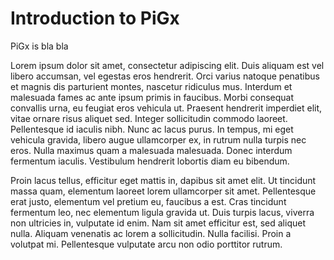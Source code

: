# Introduction to PiGx

PiGx is bla bla

Lorem ipsum dolor sit amet, consectetur adipiscing elit. Duis aliquam est vel libero accumsan, vel egestas eros hendrerit. Orci varius natoque penatibus et magnis dis parturient montes, nascetur ridiculus mus. Interdum et malesuada fames ac ante ipsum primis in faucibus. Morbi consequat convallis urna, eu feugiat eros vehicula ut. Praesent hendrerit imperdiet elit, vitae ornare risus aliquet sed. Integer sollicitudin commodo laoreet. Pellentesque id iaculis nibh. Nunc ac lacus purus. In tempus, mi eget vehicula gravida, libero augue ullamcorper ex, in rutrum nulla turpis nec eros. Nulla maximus quam a malesuada malesuada. Donec interdum fermentum iaculis. Vestibulum hendrerit lobortis diam eu bibendum.

Proin lacus tellus, efficitur eget mattis in, dapibus sit amet elit. Ut tincidunt massa quam, elementum laoreet lorem ullamcorper sit amet. Pellentesque erat justo, elementum vel pretium eu, faucibus a est. Cras tincidunt fermentum leo, nec elementum ligula gravida ut. Duis turpis lacus, viverra non ultricies in, vulputate id enim. Nam sit amet efficitur est, sed aliquet nulla. Aliquam venenatis ac lorem a sollicitudin. Nulla facilisi. Proin a volutpat mi. Pellentesque vulputate arcu non odio porttitor rutrum.



